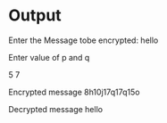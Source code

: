 # Output

Enter the Message tobe encrypted:
hello

Enter value of p and q

5
7

Encrypted message
8h10j17q17q15o

Decrypted message
hello
